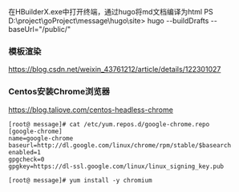 在HBuilderX.exe中打开终端，通过hugo将md文档编译为html
PS D:\project\goProject\message\hugo\site> 
hugo --buildDrafts --baseUrl="/public/"

### 模板渲染
https://blog.csdn.net/weixin_43761212/article/details/122301027

### Centos安装Chrome浏览器
https://blog.taliove.com/centos-headless-chrome

```shell
[root@ message]# cat /etc/yum.repos.d/google-chrome.repo 
[google-chrome]
name=google-chrome
baseurl=http://dl.google.com/linux/chrome/rpm/stable/$basearch
enabled=1
gpgcheck=0
gpgkey=https://dl-ssl.google.com/linux/linux_signing_key.pub

[root@ message]# yum install -y chromium
```

